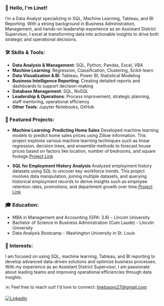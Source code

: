 ### 👋 Hello, I'm Linet!

I’m a Data Analyst specializing in SQL, Machine Learning, Tableau, and BI Reporting. With a strong background in Business Administration, Management, and hands-on leadership experience as an Assistant District Supervisor, I excel at transforming data into actionable insights to drive both strategic and operational decisions.

### 🛠 Skills & Tools:

- **Data Analysis & Management**: SQL, Python, Pandas, Excel, VBA
- **Machine Learning**: Regression, Classification, Clustering, Scikit-learn
- **Data Visualization & BI**: Tableau, Power BI, Statistical Modeling
- **Business Intelligence Reporting**: Creating detailed reports and dashboards to support decision-making
- **Database Management**: SQL, NoSQL
- **Leadership & Operations**: Process improvement, strategic planning, staff mentoring, operational efficiency
- **Other Tools**: Jupyter Notebooks, GitHub

### 🚀 Featured Projects:
- **Machine Learning: Predicting Home Sales**
Developed machine learning models to predict home sales prices using Zillow information. This project explores various machine learning techniques such as linear regression, decision trees, and ensemble methods to forecast house prices based on factors like location, number of bedrooms, and square footage.[Project Link](https://github.com/LinetOsoro/Home-Sales-Prediction)

- **SQL for Employment History Analysis**
Analyzed employment history datasets using SQL to uncover key workforce trends. This project involves data manipulation, joining multiple datasets, and querying historical employment records to derive insights such as employee retention rates, promotions, and department growth over time.[Project Link](https://github.com/LinetOsoro/sql-challenge)


### 🎓 Education:
- MBA in Management and Accounting (GPA: 3.8) - Lincoln University
- Bachelor of Science in Business Administration (Cum Laude) - Lincoln University
- Data Analysis Bootcamp - Washington University in St. Louis

### 🌱 Interests:
I am focused on using SQL, machine learning, Tableau, and BI reporting to develop advanced data-driven solutions and optimize business processes. With my experience as an Assistant District Supervisor, I am passionate about leading teams and improving operational efficiencies through data insights.

✉️ Feel free to reach out! I'd love to connect: [linetosoro27@gmail.com](mailto:linetosoro27@gmail.com)

[![LinkedIn](https://img.shields.io/badge/LinkedIn-0A66C2?style=for-the-badge&logo=linkedin&logoColor=white)](https://www.linkedin.com/in/linet-osoro-mba-ba2b5a20/?lipi=urn%3Ali%3Apage%3Ad_flagship3_feed%3BZClzjEtzQS%2BQU3E8KxhJkQ%3D%3D)



